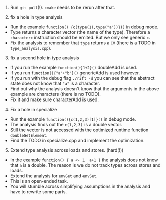 1. Run `git pull`(!). `cmake` needs to be rerun after that.

2. fix a hole in type analysis
  * Run the example `function() {c(type(1),type("a"))}()` in debug mode.
  * Type returns a character vector (the name of the type). Therefore a `characterc` instruction should be emited.
    But we only see generic `c`.
  * Fix the analysis to remember that `type` returns a `CV` (there is a TODO in `type_analysis.cpp`).

3. fix a second hole in type analysis
  * If you run the example `function(){1+2}()` doubleAdd is used.
  * If you run `function(){"a"+"b"}()` genericAdd is used however.
  * If you run with the debug flag `./rift -d` you can see that the abstract state does not know that `"a"` is a character.
  * Find out why the analysis doesn't know that the arguments in the above example are characters (there is no TODO).
  * Fix it and make sure characterAdd is used.

4. Fix a hole in specialize
  * Run the example `function(){c(1,2,3)[1]}()` in debug mode.
  * The analysis finds out the `c(1,2,3)` is a double vector.
  * Still the vector is not accessed with the optimized runtime function `doubleGetElement`.
  * Find the TODO in specialize.cpp and implement the optimization.

5. Extend type analysis across loads and stores. (hard(!))
  * In the example `function() { a <- 1  a+1 }` the analysis does not know that `a` is a double. The reason is we do not track types across stores and loads.
  * Extend the analysis for `envGet` and `envSet`.
  * This is an open-ended task.
  * You will stumble across simplifying assumptions in the analysis and have to rewrite some parts.

